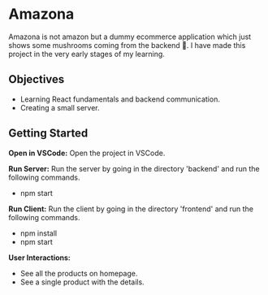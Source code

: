 # Amazona

Amazona is not amazon but a dummy ecommerce application which just shows some mushrooms coming from the backend 🍄. I have made this project in the very early stages of my learning.

## Objectives

- Learning React fundamentals and backend communication.
- Creating a small server.

## Getting Started

**Open in VSCode:**
Open the project in VSCode.

**Run Server:**
Run the server by going in the directory 'backend' and run the following commands.

- npm start

**Run Client:**
Run the client by going in the directory 'frontend' and run the following commands.

- npm install
- npm start

**User Interactions:**

- See all the products on homepage.
- See a single product with the details.
